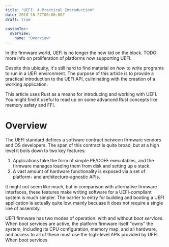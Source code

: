 ```yaml
---
title: "UEFI: A Practical Introduction"
date: 2018-10-27T00:00:00Z
draft: true

customToc:
  overview:
    name: "Overview"
---
```


In the firmware world, UEFI is no longer the new kid on the block. TODO: more info on proliferation
of platforms now supporting UEFI.

Despite this ubiquity, it's still hard to find material on *how* to write programs to run in a UEFI
environment. The purpose of this article is to provide a practical introduction to the UEFI API,
culminating with the creation of a working application.
<!--more-->

This article uses Rust as a means for introducing and working with UEFI. You might find it useful to
read up on some advanced Rust concepts like memory safety and FFI.


# Overview

The UEFI standard defines a software contract between firmware vendors and OS developers. The span
of this contract is quite broad, but at a high level it boils down to two key features:

1. Applications take the form of simple PE/COFF executables, and the firmware manages loading them
  from disk and setting up a stack.
2. A vast amount of hardware functionality is exposed via a set of platform- and
  architecture-agnostic APIs.

It might not seem like much, but in comparison with alternative firmware interfaces, these features
make writing software for a UEFI-compliant system is much simpler. The barrier to entry for building
and booting a UEFI application is actually quite low, mainly becuase it does not require a single
line of assembly.

UEFI firmware has two modes of operation: with and without *boot services*. When boot services are
active, the platform firmware itself "owns" the system, including its CPU configuration, memory map,
and all hardware, and access to all of these must use the high-level APIs provided by UEFI. When
boot services 
